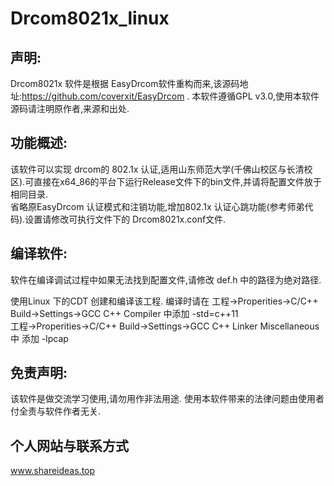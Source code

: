 # Drcom8021x_linux


## 声明:
Drcom8021x 软件是根据 EasyDrcom软件重构而来,该源码地址:https://github.com/coverxit/EasyDrcom .
本软件遵循GPL v3.0,使用本软件源码请注明原作者,来源和出处.

## 功能概述:

该软件可以实现 drcom的 802.1x 认证,适用山东师范大学(千佛山校区与长清校区).可直接在x64_86的平台下运行Release文件下的bin文件,并请将配置文件放于相同目录.<br>省略原EasyDrcom 认证模式和注销功能,增加802.1x 认证心跳功能(参考师弟代码).设置请修改可执行文件下的 Drcom8021x.conf文件. 


## 编译软件:
软件在编译调试过程中如果无法找到配置文件,请修改 def.h 中的路径为绝对路径.

使用Linux 下的CDT 创建和编译该工程. 编译时请在 
工程->Properities->C/C++ Build->Settings->GCC C++ Compiler 中添加 -std=c++11<br>
工程->Properities->C/C++ Build->Settings->GCC C++ Linker  Miscellaneous中 添加 -lpcap


## 免责声明:
该软件是做交流学习使用,请勿用作非法用途. 使用本软件带来的法律问题由使用者付全责与软件作者无关.

## 个人网站与联系方式
www.shareideas.top

